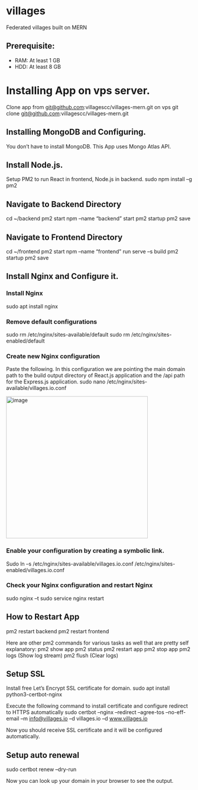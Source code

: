 # villages

Federated villages built on MERN

## Prerequisite:

- RAM: At least 1 GB
- HDD: At least 8 GB

# Installing App on vps server.
Clone app from git@github.com:villagescc/villages-mern.git on vps
git clone git@github.com:villagescc/villages-mern.git

## Installing MongoDB and Configuring.
You don’t have to install MongoDB.
This App uses Mongo Atlas API.

## Install Node.js.
Setup PM2 to run React in frontend, Node.js in backend.
sudo npm install –g pm2

## Navigate to Backend Directory
cd ~/backend
pm2 start npm –name “backend” start
pm2 startup
pm2 save

## Navigate to Frontend Directory
cd ~/frontend
pm2 start npm –name “frontend” run serve –s build
pm2 startup
pm2 save

## Install Nginx and Configure it.
### Install Nginx
sudo apt install nginx

### Remove default configurations
sudo rm /etc/nginx/sites-available/default
sudo rm /etc/nginx/sites-enabled/default

### Create new Nginx configuration
Paste the following. In this configuration we are pointing the main domain path to the build output directory of React.js application and the /api path for the Express.js application.
sudo nano /etc/nginx/sites-available/villages.io.conf

<img width="383" alt="image" src="https://user-images.githubusercontent.com/2475429/235824958-9f34525c-89bb-440c-9db1-d1daa3e2dc88.png">

### Enable your configuration by creating a symbolic link.
Sudo ln –s /etc/nginx/sites-available/villages.io.conf /etc/nginx/sites-enabled/villages.io.conf

### Check your Nginx configuration and restart Nginx
sudo nginx –t
sudo service nginx restart

## How to Restart App
pm2 restart backend
pm2 restart frontend

Here are other pm2 commands for various tasks as well that are pretty self explanatory:
pm2 show app
pm2 status
pm2 restart app
pm2 stop app
pm2 logs (Show log stream)
pm2 flush (Clear logs)

## Setup SSL
Install free Let’s Encrypt SSL certificate for domain.
sudo apt install python3-certbot-nginx

Execute the following command to install certificate and configure redirect to HTTPS automatically
sudo certbot –nginx –redirect –agree-tos –no-eff-email –m info@villages.io –d villages.io –d www.villages.io

Now you should receive SSL certificate and it will be configured automatically.

## Setup auto renewal
sudo certbot renew –dry-run

Now you can look up your domain in your browser to see the output.




